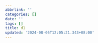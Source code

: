 ```yaml
---
abbrlink: ''
categories: []
date: ''
tags: []
title: d1
updated: '2024-08-05T12:05:21.343+08:00'
---
```

